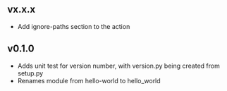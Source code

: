 ## vx.x.x
* Add ignore-paths section to the action

## v0.1.0
* Adds unit test for version number, with version.py being created from setup.py
* Renames module from hello-world to hello_world
